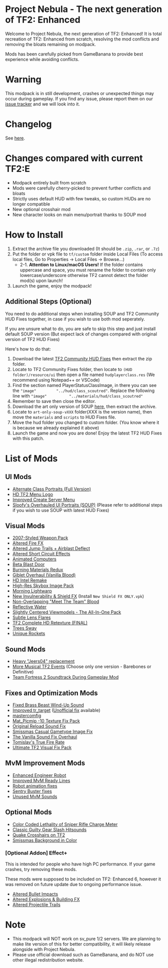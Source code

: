 # Project Nebula - The next generation of TF2: Enhanced
Welcome to Project Nebula, the next generation of TF2: Enhanced! It is total recreation of TF2: Enhanced from scratch, resolving the mod conflicts and removing the bloats remaining on modpack.

Mods has been carefully picked from GameBanana to provide best experience while avoiding conflicts.

# Warning
This modpack is in still development, crashes or unexpected things may occur during gameplay. If you find any issue, please report them on our [issue tracker](https://github.com/MysticMoonlight/EnhancedMod/issues) and we will look into it.

# Changelog
See [here](https://github.com/MysticMoonlight/EnhancedMod/blob/main/tf2e/CHANGELOG.md).

# Changes compared with current TF2:E
* Modpack entirely built from scratch
* Mods were carefully cherry-picked to prevent further conflicts and bloats
* Strictly uses default HUD with few tweaks, so custom HUDs are no longer compatible
* New optional crosshair mod
* New character looks on main menu/portrait thanks to SOUP mod

# How to Install
1. Extract the archive file you downloaded (It should be `.zip`, `.rar`, or `.7z`)
2. Put the folder or vpk file to `tf/custom` folder inside Local Files (To access local files, Go to Properties -> Local Files -> Browse...)
	* 2-1. **Attention to Linux/macOS Users!** If the folder contains uppercase and space, you must rename the folder to contain only lowercase/underscore otherwise TF2 cannot detect the folder mod(s) upon launch!
3. Launch the game, enjoy the modpack!

## Additional Steps (Optional)
You need to do additional steps when installing SOUP and TF2 Community HUD Fixes together, in case if you wish to use both mod seperately.

If you are unsure what to do, you are safe to skip this step and just install default SOUP version (But expect lack of changes compared with original version of TF2 HUD Fixes)

Here's how to do that:

1. Download the latest [TF2 Community HUD Fixes](https://gamebanana.com/mods/26450) then extract the zip folder.
2. Locate to TF2 Community Fixes folder, then locate to `(HUD folder)/resource/ui` then open a file named `hudplayerclass.res` (We recommend using Notepad++ or VSCode)
3. Find the section named PlayerStatusClassImage, in there you can see the `"image"			"../hud/class_scoutred"`. Replace the following line with `"image"			"../materials/hud/class_scoutred"`
4. Remember to save then close the editor.
5. Download the art only version of SOUP [here](https://gamebanana.com/mods/download/26400), then extract the archive.
6. Locate to `art-only-soup-vXXX` folder(XXX is the version name), then move the `materials` and `scripts` to HUD Fixes file.
7. Move the hud folder you changed to custom folder. (You know where it is because we already explained it above)
8. Launch the game and now you are done! Enjoy the latest TF2 HUD Fixes with this patch.

# List of Mods
## UI Mods
* [Alternate Class Portraits (Full Version)](https://gamebanana.com/mods/26024)
* [HD TF2 Menu Logo](https://gamebanana.com/mods/27061)
* [Improved Create Server Menu](https://gamebanana.com/mods/332109)
* [Sloofy's Overhauled UI Portraits (SOUP)](https://gamebanana.com/mods/26400) (Please refer to additional steps if you wish to use SOUP with latest HUD Fixes)

## Visual Mods
* [2007-Styled Weapon Pack](https://gamebanana.com/mods/198560)
* [Altered Fire FX](https://gamebanana.com/mods/289584)
* [Altered Jump Trails + Airblast Deflect](https://gamebanana.com/mods/11896)
* [Altered Short Circuit Effects](https://gamebanana.com/mods/11900)
* [Animated Computers](https://gamebanana.com/mods/199838)
* [Beta Blast Door](https://gamebanana.com/mods/199779)
* [Burning Materials Redux](https://gamebanana.com/mods/11895)
* [Giblet Overhaul (Vanilla Blood)](https://gamebanana.com/mods/205664)
* [HD Intel Remake](https://gamebanana.com/mods/199381)
* [High-Res Skybox Image Pack](https://gamebanana.com/mods/7611)
* [Morning Lightwarp](https://gamebanana.com/mods/205354)
* [New Invulnerability & Shield FX](https://gamebanana.com/mods/197827) (Install `New Shield FX ONLY.vpk`)
* [Non-Overlapping "Meet The Team" Blood](https://gamebanana.com/mods/12372)
* [Reflective Water](https://gamebanana.com/mods/7560)
* [Slightly Centered Viewmodels - The All-In-One Pack](https://gamebanana.com/mods/205759)
* [Subtle Lens Flares](https://gamebanana.com/mods/11865)
* [TF2 Complete HD Retexture (FINAL)](https://gamebanana.cm/mods/198849)
* [Trees Sway](https://gamebanana.com/mods/36719)
* [Unique Rockets](https://gamebanana.com/mods/324446)

## Sound Mods
* [Heavy "Jeers04" replacement](https://gamebanana.com/sounds/50373)
* [More Musical TF2 Events](https://gamebanana.com/sounds/53978) (Choose only one version - Barebones or Definitive)
* [Team Fortress 2 Soundtrack During Gameplay Mod](https://gamebanana.com/mods/36634)

## Fixes and Optimization Mods
* [Fixed Brass Beast Wind-Up Sound](https://gamebanana.com/sounds/44288)
* [Improved tr_target](https://gamebanana.com/mods/74748) ([Unofficial fix](https://github.com/RoonMoonlight/Improved-tr_target-UnofficialFix/releases/latest) available)
* [mastercomfig](https://mastercomfig.com)
* [Mat_Picmip -10 Texture Fix Pack](https://gamebanana.com/mods/198036)
* [Original Reload Sound Fix](https://gamebanana.com/sounds/44136)
* [Smissmas Casual Gametype Image Fix](https://gamebanana.com/mods/27036)
* [The Vanilla Sound Fix Overhaul](https://gamebanana.com/sounds/51208)
* [Tomislav's True Fire Rate](https://gamebanana.com/sounds/47174)
* [Ultimate TF2 Visual Fix Pack](https://github.com/agrastiOs/Ultimate-TF2-Visual-Fix-Pack)

## MvM Improvement Mods
* [Enhanced Engineer Robot](https://gamebanana.com/mods/340370)
* [Improved MvM Ready Lines](https://gamebanana.com/sounds/23729)
* [Robot animation fixes](https://gamebanana.com/mods/206443)
* [Sentry Buster fixes](https://gamebanana.com/mods/205386)
* [Unused MvM Sounds](https://gamebanana.com/sounds/41860)

## Optional Mods
* [Color Coded Lethality of Sniper Rifle Charge Meter](https://gamebanana.com/mods/345919)
* [Classic Guilty Gear Slash Hitsounds](https://gamebanana.com/sounds/56790)
* [Quake Crosshairs on TF2](https://gamebanana.com/mods/12535)
* [Smissmas Background in Color](https://gamebanana.com/mods/25229)

### [Optional Addon] Effect+
This is intended for people who have high PC performance. If your game crashes, try removing these mods.

These mods were supposed to be included on TF2: Enhanced 6, however it was removed on future update due to ongoing performance issue.
* [Altered Bullet Impacts](https://gamebanana.com/mods/12384)
* [Altered Explosions & Building FX](https://gamebanana.com/mods/12457)
* [Altered Projectile Trails](https://gamebanana.com/mods/12420)

# Note
* This modpack will NOT work on sv_pure 1/2 servers. We are planning to make lite version of this for better compatibility, it will likely release alongside with Project Nebula.
* Please use official download such as GameBanana, and do NOT use other illegal redistribution website.

